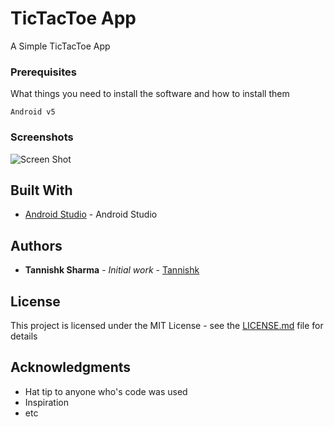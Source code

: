 # TicTacToe App 

A Simple TicTacToe App  

### Prerequisites

What things you need to install the software and how to install them

```
Android v5 
```


### Screenshots
![Screen Shot](https://i.imgur.com/BGhZVBT.png)

## Built With

* [Android Studio](https://developer.android.com/studio/index.html) - Android Studio


## Authors

* **Tannishk Sharma** - *Initial work* - [Tannishk](https://github.com/tannishk)


## License

This project is licensed under the MIT License - see the [LICENSE.md](LICENSE.md) file for details

## Acknowledgments

* Hat tip to anyone who's code was used
* Inspiration
* etc
